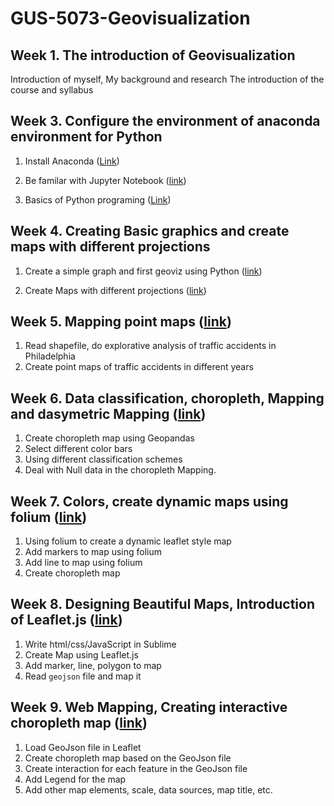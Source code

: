 # GUS-5073-Geovisualization
## Week 1. The introduction of Geovisualization
Introduction of myself, 
My background and research
The introduction of the course and syllabus

## Week 3. Configure the environment of anaconda environment for Python

1. Install Anaconda ([Link](https://github.com/xiaojianggis/GUS-5073-Geovisualization/blob/master/lecture2-catography-nutshell_1/AnacondaConfig.pdf)) 

2. Be familar with Jupyter Notebook ([link](https://github.com/xiaojianggis/GUS-5073-Geovisualization/blob/master/lecture2-catography-nutshell_1/Notebook-tutorial.md))

3. Basics of Python programing ([Link](https://github.com/xiaojianggis/GUS-5073-Geovisualization/blob/master/lecture2-catography-nutshell_1/PythonBasic.ipynb))


## Week 4. Creating Basic graphics and create maps with different projections


1. Create a simple graph and first geoviz using Python ([link](https://github.com/xiaojianggis/GUS-5073-Geovisualization/blob/master/lecture3-catography-nutshell_2/Projections-manipulation.ipynb))

2. Create Maps with different projections ([link](https://github.com/xiaojianggis/GUS-5073-Geovisualization/blob/master/lecture3-catography-nutshell_2/Projections-manipulation.ipynb))

## Week 5. Mapping point maps ([link](https://github.com/xiaojianggis/GUS-5073-Geovisualization/blob/master/lecture4-pointMapping/VisualizeCarCrashes-class.ipynb))
1. Read shapefile, do explorative analysis of traffic accidents in Philadelphia
2. Create point maps of traffic accidents in different years 

## Week 6. Data classification, choropleth, Mapping and dasymetric Mapping ([link](https://github.com/xiaojianggis/GUS-5073-Geovisualization/blob/master/lecture5-choropleth/ChoroplethMaps-class.ipynb))
1. Create choropleth map using Geopandas
2. Select different color bars
3. Using different classification schemes
4. Deal with Null data in the choropleth Mapping.

## Week 7. Colors, create dynamic maps using folium ([link](https://github.com/xiaojianggis/GUS-5073-Geovisualization/blob/master/lecture6-Colors-dynamicViz/dynamicViz.ipynb))
1. Using folium to create a dynamic leaflet style map
2. Add markers to map using folium
3. Add line to map using folium
4. Create choropleth map

## Week 8. Designing Beautiful Maps, Introduction of Leaflet.js ([link](https://github.com/xiaojianggis/GUS-5073-Geovisualization/blob/master/lecture7%20-%20Leaflet/tutorial.md))
1. Write html/css/JavaScript in Sublime
2. Create Map using Leaflet.js
3. Add marker, line, polygon to map
4. Read `geojson` file and map it

## Week 9. Web Mapping, Creating interactive choropleth map ([link](https://github.com/xiaojianggis/GUS-5073-Geovisualization/blob/master/lecture8-Leaflet%20choropleth%20map/lecture8-leafleatChoroplethMapping.md))
1. Load GeoJson file in Leaflet
2. Create choropleth map based on the GeoJson file
3. Create interaction for each feature in the GeoJson file
4. Add Legend for the map
5. Add other map elements, scale, data sources, map title, etc.
